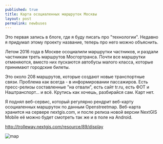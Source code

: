 ```yaml
---
published: true
title: Карта осоциаленных маршруток Москвы
layout: post
permalink: newbuses
---
```

Это первая запись в блоге, где я буду писать про "технологии". Недавно я придумал этому проекту название, теперь про него можно объяснить.

Летом 2016 года в Москве осоциалили маршрутки частников, и раздали частникам треть маршрутов Мосгортранса. Почти все маршрутки отменяются, вместо них пускаются автобусы малого класса, которые принимают городские билеты.

Это около 208 маршрутов, которые создают новые транспортные связи. Проблема как всегда - в информировании пассажиров. Есть пресс-релизы составленные "на отвали", есть сайт tr.ru, есть ФОТ и Наштранспорт…​ и всё. Крутись как хочешь, разбирайся сам. Карт нет.

Я поднял веб-сервис, который регулярно рендрит веб-карту осоциаленных маршруток по данным Openstreetmap. Веб-карта хранится на сервере nextgis.com, и после релиза новой версии NextGIS Mobile её можно будет смотреть так же и в поле на Android.

http://trolleway.nextgis.com/resource/89/display

![map](https://c2.staticflickr.com/8/7571/27980294106_9a71702dce_o.png "map")
